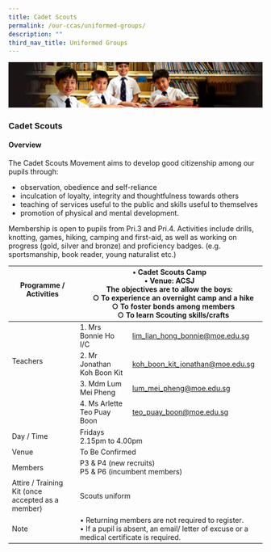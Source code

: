 ```yaml
---
title: Cadet Scouts
permalink: /our-ccas/uniformed-groups/
description: ""
third_nav_title: Uniformed Groups
---
```

![](/images/Sub-banner1.jpg)

### Cadet Scouts

#### Overview

  

The Cadet Scouts Movement aims to develop good citizenship among our pupils through:&nbsp;  

*   observation, obedience and self-reliance
*   inculcation of loyalty, integrity and thoughtfulness towards others
*   teaching of services useful to the public and skills useful to themselves
*   promotion of physical and mental development.

Membership is open to pupils from Pri.3 and Pri.4. Activities include drills, knotting, games, hiking, camping and first-aid, as well as working on progress (gold, silver and bronze) and proficiency badges.&nbsp;(e.g. sportsmanship, book reader, young naturalist etc.)

<table><thead><tr><th>Programme / <br>Activities<br><br></th><th colspan="2">• Cadet Scouts Camp<br>• Venue: ACSJ<br>The objectives are to allow the boys:<br>&nbsp;&nbsp;&nbsp;&nbsp;○ To experience an overnight camp and a hike<br>&nbsp;&nbsp;&nbsp;&nbsp;○ To foster bonds among members<br>&nbsp;&nbsp;&nbsp;&nbsp;○ To learn Scouting skills/crafts<br></th></tr></thead><tbody><tr><td rowspan="4">Teachers<br><br><br><br></td><td>1. Mrs Bonnie Ho I/C</td><td><a href="mailto:lim_lian_hong_bonnie@moe.edu.sg">lim_lian_hong_bonnie@moe.edu.sg</a></td></tr><tr><td>2. Mr Jonathan Koh Boon Kit</td><td><a href="mailto:koh_boon_kit_jonathan@moe.edu.sg">koh_boon_kit_jonathan@moe.edu.sg</a></td></tr><tr><td>3. Mdm Lum Mei Pheng</td><td><a href="mailto:lum_mei_pheng@moe.edu.sg">lum_mei_pheng@moe.edu.sg</a></td></tr><tr><td>4. Ms Arlette Teo Puay Boon</td><td><a href="mailto:teo_puay_boon@moe.edu.sg">teo_puay_boon@moe.edu.sg</a></td></tr><tr><td>Day / Time</td><td colspan="2">Fridays<br>2.15pm to 4.00pm</td></tr><tr><td>Venue</td><td colspan="2">To Be Confirmed<br></td></tr><tr><td>Members</td><td colspan="2">P3 &amp; P4 (new recruits)<br>P5 &amp; P6 (incumbent members)</td></tr><tr><td>Attire / Training Kit (once accepted as a member)</td><td colspan="2">Scouts uniform </td></tr><tr><td>Note<br></td><td colspan="2">• Returning members are not required to register.<br>• If a pupil is absent, an email/ letter of excuse or a medical certificate is required.</td></tr></tbody></table>